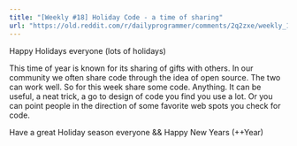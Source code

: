 ```yaml
---
title: "[Weekly #18] Holiday Code - a time of sharing"
url: "https://old.reddit.com/r/dailyprogrammer/comments/2q2zxe/weekly_18_holiday_code_a_time_of_sharing/"
---
```


Happy Holidays everyone (lots of holidays)

This time of year is known for its sharing of gifts with others. In our community we often share code through the idea of open source. The two can work well. So for this week share some code. Anything. It can be useful, a neat trick, a go to design of code you find you use a lot. Or you can point people in the direction of some favorite web spots you check for code.

Have a great Holiday season everyone && Happy New Years (++Year)

